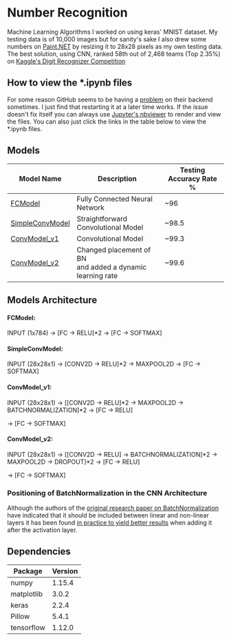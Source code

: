 # Number Recognition

Machine Learning Algorithms I worked on using keras' MNIST dataset. My testing data is of 10,000 images but for sanity's sake I also drew some numbers on [Paint.NET](https://www.getpaint.net/) by resizing it to 28x28 pixels as my own testing data. The best solution, using CNN, ranked 58th out of 2,468 teams (Top 2.35%) on [Kaggle's Digit Recognizer Competition](https://www.kaggle.com/c/digit-recognizer)

## How to view the \*.ipynb files

For some reason GitHub seems to be having a [problem](https://github.com/jupyter/notebook/issues/3035) on their backend sometimes. I just find that restarting it at a later time works. If the issue doesn't fix itself you can always use [Jupyter's nbviewer](https://nbviewer.jupyter.org/) to render and view the files. You can also just click the links in the table below to view the \*.ipynb files.

## Models

| Model Name     | Description | Testing Accuracy Rate % |
|---|---|---|
|[FCModel](https://nbviewer.jupyter.org/github/ghostiek/NumberRecognition/blob/master/Models/Notebooks/FCModel.ipynb)| Fully Connected Neural Network | ~96
|[SimpleConvModel](https://nbviewer.jupyter.org/github/ghostiek/NumberRecognition/blob/master/Models/Notebooks/SimpleConvModel.ipynb)       | Straightforward Convolutional Model| ~98.5
|[ConvModel_v1](https://nbviewer.jupyter.org/github/ghostiek/NumberRecognition/blob/master/Models/Notebooks/ConvModel_v1.ipynb) | Convolutional Model | ~99.3
|[ConvModel_v2](https://nbviewer.jupyter.org/github/ghostiek/NumberRecognition/blob/master/Models/Notebooks/ConvModel_v2.ipynb) | Changed placement of BN<br> and added a dynamic learning rate | ~99.6


## Models Architecture

#### FCModel:

INPUT (1x784) -> [FC -> RELU]\*2 -> [FC -> SOFTMAX]

#### SimpleConvModel:

INPUT (28x28x1) -> [CONV2D -> RELU]\*2 -> MAXPOOL2D -> [FC -> SOFTMAX]

#### ConvModel_v1:

INPUT (28x28x1) -> [[CONV2D -> RELU]\*2 -> MAXPOOL2D -> BATCHNORMALIZATION]\*2 -> [FC -> RELU] 

-> [FC -> SOFTMAX]

#### ConvModel_v2:

INPUT (28x28x1) -> [[CONV2D -> RELU] -> BATCHNORMALIZATION]\*2 -> MAXPOOL2D -> DROPOUT]\*2 -> [FC -> RELU] 

-> [FC -> SOFTMAX]


### Positioning of BatchNormalization in the CNN Architecture

Although the authors of the [original research paper on BatchNormalization](https://arxiv.org/pdf/1502.03167.pdf) have indicated that it should be included between linear and non-linear layers it has been found [in practice to yield better results](https://github.com/ducha-aiki/caffenet-benchmark/blob/master/batchnorm.md) when adding it after the activation layer.


## Dependencies

| Package     | Version |
|---|---|
| numpy | 1.15.4
| matplotlib | 3.0.2
| keras | 2.2.4 
| Pillow | 5.4.1
| tensorflow | 1.12.0

